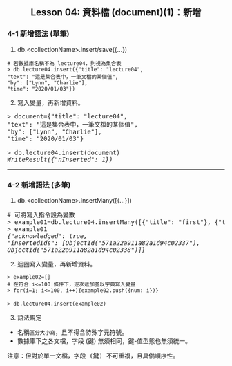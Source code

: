 <h2 align="center">Lesson 04: 資料檔 (document)(1)：新增</h2>

### 4-1 新增語法 (單筆)
1. db.\<collectionName>.insert/save({...})
```
# 若數據庫名稱不為 lecture04，則視為集合表
> db.lecture04.insert({"title": "lecture04",
"text": "這是集合表中，一筆文檔的某個值",
"by": ["Lynn", "Charlie"],
"time": "2020/01/03"})
```

2. 寫入變量，再新增資料。
<pre>
> document={"title": "lecture04",
"text": "這是集合表中，一筆文檔的某個值",
"by": ["Lynn", "Charlie"],
"time": "2020/01/03"}

> db.lecture04.insert(document)
<i>WriteResult({"nInserted": 1})</i>
</pre>

---
### 4-2 新增語法 (多筆)
1. db.\<collectionName>.insertMany([{...}])
<pre>
# 可將寫入指令設為變數
> example01=db.lecture04.insertMany([{"title": "first"}, {"title": "second"}])
> example01
<i>{"acknowledged": true,
"insertedIds": [ObjectId("571a22a911a82a1d94c02337"),
ObjectId("571a22a911a82a1d94c02338")]}</i>
</pre>

2. 迴圈寫入變量，再新增資料。
```
> example02=[]
# 在符合 i<=100 條件下，逐次遞加並以字典寫入變量
> for(i=1; i<=100, i++){example02.push({num: i})}
　
> db.lecture04.insert(example02)
```

3. 語法規定
- 名稱`區分大小寫`，且不得含特殊字元符號。
- 數據庫下之各文檔，字段 (鍵) 無須相同，鍵-值型態也無須統一。
<pre>
注意：但對於單一文檔，字段 (鍵) 不可重複，且具備順序性。
</pre>
